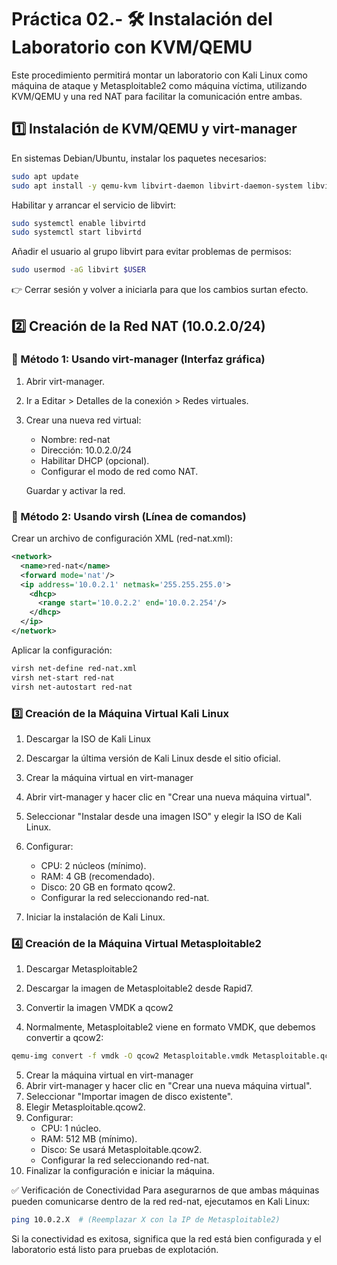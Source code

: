 # Práctica 02.- 🛠 Instalación del Laboratorio con KVM/QEMU
Este procedimiento permitirá montar un laboratorio con Kali Linux como máquina de ataque y Metasploitable2 como máquina víctima, utilizando KVM/QEMU y una red NAT para facilitar la comunicación entre ambas.

## 1️⃣ Instalación de KVM/QEMU y virt-manager
En sistemas Debian/Ubuntu, instalar los paquetes necesarios:

```bash
sudo apt update
sudo apt install -y qemu-kvm libvirt-daemon libvirt-daemon-system libvirt-clients bridge-utils virt-manager
```
Habilitar y arrancar el servicio de libvirt:

```bash
sudo systemctl enable libvirtd
sudo systemctl start libvirtd
```
Añadir el usuario al grupo libvirt para evitar problemas de permisos:

```bash
sudo usermod -aG libvirt $USER
```
👉 Cerrar sesión y volver a iniciarla para que los cambios surtan efecto.

## 2️⃣ Creación de la Red NAT (10.0.2.0/24)
### 📌 Método 1: Usando virt-manager (Interfaz gráfica)
1. Abrir virt-manager.
2. Ir a Editar > Detalles de la conexión > Redes virtuales.
3. Crear una nueva red virtual:
   - Nombre: red-nat
   - Dirección: 10.0.2.0/24
   - Habilitar DHCP (opcional).
   - Configurar el modo de red como NAT.

    Guardar y activar la red.
### 📌 Método 2: Usando virsh (Línea de comandos)
Crear un archivo de configuración XML (red-nat.xml):
```xml
<network>
  <name>red-nat</name>
  <forward mode='nat'/>
  <ip address='10.0.2.1' netmask='255.255.255.0'>
    <dhcp>
      <range start='10.0.2.2' end='10.0.2.254'/>
    </dhcp>
  </ip>
</network>
```
Aplicar la configuración:
```bash
virsh net-define red-nat.xml
virsh net-start red-nat
virsh net-autostart red-nat
```
### 3️⃣ Creación de la Máquina Virtual Kali Linux
1. Descargar la ISO de Kali Linux
2. Descargar la última versión de Kali Linux desde el sitio oficial.

3. Crear la máquina virtual en virt-manager
4. Abrir virt-manager y hacer clic en "Crear una nueva máquina virtual".
5. Seleccionar "Instalar desde una imagen ISO" y elegir la ISO de Kali Linux.
6. Configurar:
   - CPU: 2 núcleos (mínimo).
   - RAM: 4 GB (recomendado).
   - Disco: 20 GB en formato qcow2.
   - Configurar la red seleccionando red-nat.
7. Iniciar la instalación de Kali Linux.
### 4️⃣ Creación de la Máquina Virtual Metasploitable2
1. Descargar Metasploitable2
2. Descargar la imagen de Metasploitable2 desde Rapid7.

3. Convertir la imagen VMDK a qcow2
4. Normalmente, Metasploitable2 viene en formato VMDK, que debemos convertir a qcow2:

```bash
qemu-img convert -f vmdk -O qcow2 Metasploitable.vmdk Metasploitable.qcow2
```
5. Crear la máquina virtual en virt-manager
6. Abrir virt-manager y hacer clic en "Crear una nueva máquina virtual".
7. Seleccionar "Importar imagen de disco existente".
8. Elegir Metasploitable.qcow2.
9. Configurar:
   - CPU: 1 núcleo.
   - RAM: 512 MB (mínimo).
   - Disco: Se usará Metasploitable.qcow2.
   - Configurar la red seleccionando red-nat.
10. Finalizar la configuración e iniciar la máquina.

✅ Verificación de Conectividad
Para asegurarnos de que ambas máquinas pueden comunicarse dentro de la red red-nat, ejecutamos en Kali Linux:

```bash
ping 10.0.2.X  # (Reemplazar X con la IP de Metasploitable2)
```
Si la conectividad es exitosa, significa que la red está bien configurada y el laboratorio está listo para pruebas de explotación.